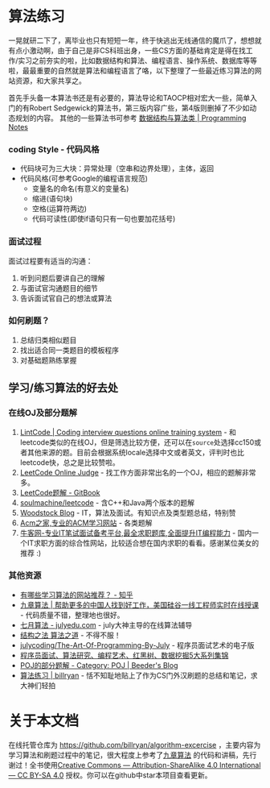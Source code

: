 # 算法练习

一晃就研二下了，离毕业也只有短短一年，终于快逃出无线通信的魔爪了，想想就有点小激动啊，由于自己是非CS科班出身，一些CS方面的基础肯定是得在找工作/实习之前夯实的啦，比如数据结构和算法、编程语言、操作系统、数据库等等啦，最最重要的自然就是算法和编程语言了咯，以下整理了一些最近练习算法的网站资源，和大家共享之。

首先手头备一本算法书还是有必要的，算法导论和TAOCP相对宏大一些，简单入门的有Robert Sedgewick的算法书，第三版内容广些，第4版则删掉了不少如动态规划的内容。
其他的一些算法书可参考 [数据结构与算法类 | Programming Notes](http://prog-notes.yuanbin.me/chapter7-textbooks/algo-data-struct.html)

### coding Style - 代码风格

- 代码块可为三大块：异常处理（空串和边界处理），主体，返回
- 代码风格(可参考Google的编程语言规范)
    - 变量名的命名(有意义的变量名)
    - 缩进(语句块)
    - 空格(运算符两边)
    - 代码可读性(即使if语句只有一句也要加花括号)

### 面试过程

面试过程要有适当的沟通：

1. 听到问题后要讲自己的理解
2. 与面试官沟通题目的细节
3. 告诉面试官自己的想法或算法

### 如何刷题？

1. 总结归类相似题目
2. 找出适合同一类题目的模板程序
3. 对基础题熟练掌握

## 学习/练习算法的好去处

### 在线OJ及部分题解

1. [LintCode | Coding interview questions online training system](http://www.lintcode.com) - 和leetcode类似的在线OJ，但是筛选比较方便，还可以在`source`处选择cc150或者其他来源的题。目前会根据系统locale选择中文或者英文，评判时也比leetcode快，总之是比较赞啦。
2. [LeetCode Online Judge](https://leetcode.com/) - 找工作方面非常出名的一个OJ，相应的题解非常多。
3. [LeetCode题解 - GitBook](https://www.gitbook.com/book/siddontang/leetcode-solution/details)
4. [soulmachine/leetcode](https://github.com/soulmachine/leetcode) - 含C++和Java两个版本的题解
5. [Woodstock Blog](http://okckd.github.io/) - IT，算法及面试。有知识点及类型题总结，特别赞
6. [Acm之家,专业的ACM学习网站](http://www.acmerblog.com/) - 各类题解
7. [牛客网-专业IT笔试面试备考平台,最全求职题库,全面提升IT编程能力](http://www.nowcoder.com/) - 国内一个IT求职方面的综合性网站，比较适合想在国内求职的看看。感谢某位美女的推荐 :)

### 其他资源

- [有哪些学习算法的网站推荐？ - 知乎](http://www.zhihu.com/question/20368410)
- [九章算法 | 帮助更多的中国人找到好工作，美国硅谷一线工程师实时在线授课](http://www.ninechapter.com/) - 代码质量不错，整理地也很好。
- [七月算法 - julyedu.com](http://julyedu.com/) - july大神主导的在线算法辅导
- [结构之法 算法之道](http://blog.csdn.net/v_JULY_v) - 不得不服！
- [julycoding/The-Art-Of-Programming-By-July](https://github.com/julycoding/The-Art-Of-Programming-By-July) - 程序员面试艺术的电子版
- [程序员面试、算法研究、编程艺术、红黑树、数据挖掘5大系列集锦](http://blog.csdn.net/v_july_v/article/details/6543438)
- [POJ的部分题解 - Category: POJ | Beeder's Blog](http://beeder.me/categories/POJ/)
- [算法练习 | billryan](http://algorithm.yuanbin.me) - 恬不知耻地贴上了作为CS门外汉刷题的总结和笔记，求大神们轻拍

# 关于本文档

在线托管仓库为 https://github.com/billryan/algorithm-excercise ，主要内容为学习算法和刷题过程中的笔记，很大程度上参考了[九章算法](http://www.ninechapter.com) 的代码和讲稿，先行谢过！全书使用[Creative Commons — Attribution-ShareAlike 4.0 International — CC BY-SA 4.0](https://creativecommons.org/licenses/by-sa/4.0/) 授权。你可以在github中star本项目查看更新。
